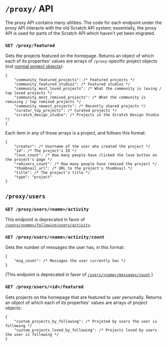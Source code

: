 # `/proxy/` API

The proxy API contains many utilities. The code for each endpoint under the proxy API interacts with the old Scratch API system; essentially, the proxy API is used for parts of the Scratch API which haven't yet been migrated.

### `GET /proxy/featured`

Gets the projects featured on the homepage. Returns an object of which each of its properties' values are arrays of `/proxy`-specific project objects (not [normal project objects](definitions/project_object.md)):

```
{
    "community_featured_projects": /* Featured projects */
    "community_featured_studios": /* Featured studios */
    "community_most_loved_projects": /* What the community is loving / top loved projects */
    "community_most_remixed_projects": /* What the community is remixing / top remixed projects */
    "community_newest_projects": /* Recently shared projects */
    "curator_top_projects": /* Curated projects */
    "scratch_design_studio": /* Projects in the Scratch Design Studio */
}
```

Each item in any of those arrays is a project, and follows this format:

```
{
    "creator": /* Username of the user who created the project */
    "id": /* The project's ID */
    "love_count": /* How many people have clicked the love button on the project's page */
    "remixers_count": /* How many people have remixed the project */
    "thumbnail_url": /* URL to the project's thumbnail */
    "title": /* The project's title */
    "type": "project"
}
```

## `/proxy/users`

### `GET /proxy/users/<name>/activity`

This endpoint is deprecated in favor of [`/users/<name>/following/users/activity`](users.md#get-usersusernamefollowingusersactivity).

### `GET /proxy/users/<name>/activity/count`

Gets the number of messages the user has, in this format:

```
{
    "msg_count": /* Messages the user currently has */
}
```

(This endpoint is deprecated in favor of [`/users/<name>/messages/count`](users.md#get-usersusernamemessagescount).)

### `GET /proxy/users/<id>/featured`

Gets projects on the homepage that are featured to user personally. Returns an object of which each of its properties' values are arrays of project objects:

```
{
    "custom_projects_by_following": /* Projeted by users the user is following */
    "custom_projects_loved_by_following": /* Projects loved by users the user is following */
}
```
